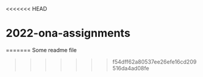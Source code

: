 <<<<<<< HEAD
# 2022-ona-assignments
=======
Some readme file
>>>>>>> f54dff62a80537ee26efe16cd209516da4ad08fe
